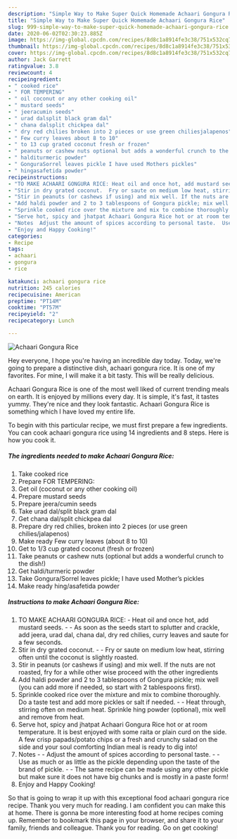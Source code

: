 ```yaml
---
description: "Simple Way to Make Super Quick Homemade Achaari Gongura Rice"
title: "Simple Way to Make Super Quick Homemade Achaari Gongura Rice"
slug: 999-simple-way-to-make-super-quick-homemade-achaari-gongura-rice
date: 2020-06-02T02:30:23.885Z
image: https://img-global.cpcdn.com/recipes/8d8c1a8914fe3c38/751x532cq70/achaari-gongura-rice-recipe-main-photo.jpg
thumbnail: https://img-global.cpcdn.com/recipes/8d8c1a8914fe3c38/751x532cq70/achaari-gongura-rice-recipe-main-photo.jpg
cover: https://img-global.cpcdn.com/recipes/8d8c1a8914fe3c38/751x532cq70/achaari-gongura-rice-recipe-main-photo.jpg
author: Jack Garrett
ratingvalue: 3.8
reviewcount: 4
recipeingredient:
- " cooked rice"
- " FOR TEMPERING"
- " oil coconut or any other cooking oil"
- " mustard seeds"
- " jeeracumin seeds"
- " urad dalsplit black gram dal"
- " chana dalsplit chickpea dal"
- " dry red chilies broken into 2 pieces or use green chiliesjalapenos"
- " Few curry leaves about 8 to 10"
- " to 13 cup grated coconut fresh or frozen"
- " peanuts or cashew nuts optional but adds a wonderful crunch to the dish"
- " halditurmeric powder"
- " GonguraSorrel leaves pickle I have used Mothers pickles"
- " hingasafetida powder"
recipeinstructions:
- "TO MAKE ACHAARI GONGURA RICE: Heat oil and once hot, add mustard seeds.  As soon as the seeds start to splutter and crackle, add jeera, urad dal, chana dal, dry red chilies, curry leaves and saute for a few seconds."
- "Stir in dry grated coconut.  Fry or saute on medium low heat, stirring often until the coconut is slightly roasted."
- "Stir in peanuts (or cashews if using) and mix well. If the nuts are not roasted, fry for a while other wise proceed with the other ingredients"
- "Add haldi powder and 2 to 3 tablespoons of Gongura pickle; mix well (you can add more if needed, so start with 2 tablespoons first)."
- "Sprinkle cooked rice over the mixture and mix to combine thoroughly. Do a taste test and add more pickles or salt if needed.  Heat through, stirring often on medium heat. Sprinkle hing powder (optional), mix well and remove from heat."
- "Serve hot, spicy and jhatpat Achaari Gongura Rice hot or at room temperature. It is best enjoyed with some raita or plain curd on the side. A few crisp papads/potato chips or a fresh and crunchy salad on the side and your soul comforting Indian meal is ready to dig into!"
- "Notes  Adjust the amount of spices according to personal taste.  Use as much or as little as the pickle depending upon the taste of the brand of pickle.  The same recipe can be made using any other pickle but make sure it does not have big chunks and is mostly in a paste form!"
- "Enjoy and Happy Cooking!"
categories:
- Recipe
tags:
- achaari
- gongura
- rice

katakunci: achaari gongura rice 
nutrition: 245 calories
recipecuisine: American
preptime: "PT14M"
cooktime: "PT57M"
recipeyield: "2"
recipecategory: Lunch

---
```



![Achaari Gongura Rice](https://img-global.cpcdn.com/recipes/8d8c1a8914fe3c38/751x532cq70/achaari-gongura-rice-recipe-main-photo.jpg)

Hey everyone, I hope you're having an incredible day today. Today, we're going to prepare a distinctive dish, achaari gongura rice. It is one of my favorites. For mine, I will make it a bit tasty. This will be really delicious.



Achaari Gongura Rice is one of the most well liked of current trending meals on earth. It is enjoyed by millions every day. It is simple, it's fast, it tastes yummy. They're nice and they look fantastic. Achaari Gongura Rice is something which I have loved my entire life.


To begin with this particular recipe, we must first prepare a few ingredients. You can cook achaari gongura rice using 14 ingredients and 8 steps. Here is how you cook it.

<!--inarticleads1-->

##### The ingredients needed to make Achaari Gongura Rice:

1. Take  cooked rice
1. Prepare  FOR TEMPERING:
1. Get  oil (coconut or any other cooking oil)
1. Prepare  mustard seeds
1. Prepare  jeera/cumin seeds
1. Take  urad dal/split black gram dal
1. Get  chana dal/split chickpea dal
1. Prepare  dry red chilies, broken into 2 pieces (or use green chilies/jalapenos)
1. Make ready  Few curry leaves (about 8 to 10)
1. Get  to 1/3 cup grated coconut (fresh or frozen)
1. Take  peanuts or cashew nuts (optional but adds a wonderful crunch to the dish!)
1. Get  haldi/turmeric powder
1. Take  Gongura/Sorrel leaves pickle; I have used Mother’s pickles
1. Make ready  hing/asafetida powder




<!--inarticleads2-->

##### Instructions to make Achaari Gongura Rice:

1. TO MAKE ACHAARI GONGURA RICE: - Heat oil and once hot, add mustard seeds. -  - As soon as the seeds start to splutter and crackle, add jeera, urad dal, chana dal, dry red chilies, curry leaves and saute for a few seconds.
1. Stir in dry grated coconut. -  - Fry or saute on medium low heat, stirring often until the coconut is slightly roasted.
1. Stir in peanuts (or cashews if using) and mix well. If the nuts are not roasted, fry for a while other wise proceed with the other ingredients
1. Add haldi powder and 2 to 3 tablespoons of Gongura pickle; mix well (you can add more if needed, so start with 2 tablespoons first).
1. Sprinkle cooked rice over the mixture and mix to combine thoroughly. Do a taste test and add more pickles or salt if needed. -  - Heat through, stirring often on medium heat. Sprinkle hing powder (optional), mix well and remove from heat.
1. Serve hot, spicy and jhatpat Achaari Gongura Rice hot or at room temperature. It is best enjoyed with some raita or plain curd on the side. A few crisp papads/potato chips or a fresh and crunchy salad on the side and your soul comforting Indian meal is ready to dig into!
1. Notes -  - Adjust the amount of spices according to personal taste. -  - Use as much or as little as the pickle depending upon the taste of the brand of pickle. -  - The same recipe can be made using any other pickle but make sure it does not have big chunks and is mostly in a paste form!
1. Enjoy and Happy Cooking!




So that is going to wrap it up with this exceptional food achaari gongura rice recipe. Thank you very much for reading. I am confident you can make this at home. There is gonna be more interesting food at home recipes coming up. Remember to bookmark this page in your browser, and share it to your family, friends and colleague. Thank you for reading. Go on get cooking!
